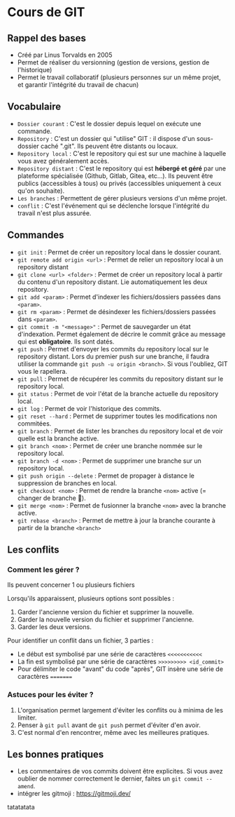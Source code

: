 # Cours de GIT

## Rappel des bases

- Créé par Linus Torvalds en 2005
- Permet de réaliser du versionning (gestion de versions, gestion de l'historique)
- Permet le travail collaboratif (plusieurs personnes sur un même projet, et garantir l'intégrité du travail de chacun)

## Vocabulaire

- `Dossier courant` : C'est le dossier depuis lequel on exécute une commande.
- `Repository` : C'est un dossier qui "utilise" GIT : il dispose d'un sous-dossier caché ".git". Ils peuvent être distants ou locaux.
- `Repository local` : C'est le repository qui est sur une machine à laquelle vous avez généralement accès.
- `Repository distant` : C'est le repository qui est **hébergé et géré** par une plateforme spécialisée (Github, Gitlab, Gitea, etc...). Ils peuvent être publics (accessibles à tous) ou privés (accessibles uniquement à ceux qu'on souhaite).
- `Les branches` : Permettent de gérer plusieurs versions d'un même projet.
- `conflit` : C'est l'événement qui se déclenche lorsque l'intégrité du travail n'est plus assurée.

## Commandes

- `git init` : Permet de créer un repository local dans le dossier courant.
- `git remote add origin <url>` : Permet de relier un repository local à un repository distant
- `git clone <url> <folder>` : Permet de créer un repository local à partir du contenu d'un repository distant. Lie automatiquement les deux repository.
- `git add <param>` : Permet d'indexer les fichiers/dossiers passées dans `<param>`.
- `git rm <param>` : Permet de désindexer les fichiers/dossiers passées dans `<param>`.
- `git commit -m "<message>"` : Permet de sauvegarder un état d'indexation. Permet également de décrire le commit grâce au message qui est **obligatoire**. Ils sont datés.
- `git push` : Permet d'envoyer les commits du repository local sur le repository distant. Lors du premier push sur une branche, il faudra utiliser la commande `git push -u origin <branch>`. Si vous l'oubliez, GIT vous le rapellera.
- `git pull` : Permet de récupérer les commits du repository distant sur le repository local.
- `git status` : Permet de voir l'état de la branche actuelle du repository local.
- `git log` : Permet de voir l'historique des commits.
- `git reset --hard` : Permet de supprimer toutes les modifications non commitées.
- `git branch` : Permet de lister les branches du repository local et de voir quelle est la branche active.
- `git branch <nom>` : Permet de créer une branche nommée sur le repository local.
- `git branch -d <nom>` : Permet de supprimer une branche sur un repository local.
- `git push origin --delete` : Permet de propager à distance le suppression de branches en local.
- `git checkout <nom>` : Permet de rendre la branche `<nom>` active (= changer de branche 🙈).
- `git merge <nom>` : Permet de fusionner la branche `<nom>` avec la branche active.
- `git rebase <branch>` : Permet de mettre à jour la branche courante à partir de la branche `<branch>`

## Les conflits

### Comment les gérer ?

Ils peuvent concerner 1 ou plusieurs fichiers

Lorsqu'ils apparaissent, plusieurs options sont possibles :
1. Garder l'ancienne version du fichier et supprimer la nouvelle.
2. Garder la nouvelle version du fichier et supprimer l'ancienne.
3. Garder les deux versions.

Pour identifier un conflit dans un fichier, 3 parties :
- Le début est symbolisé par une série de caractères `<<<<<<<<<<<`
- La fin est symbolisé par une série de caractères `>>>>>>>>> <id_commit>`
- Pour délimiter le code "avant" du code "après", GIT insère une série de caractères `=======`

### Astuces pour les éviter ?

1. L'organisation permet largement d'éviter les conflits ou à minima de les limiter.
2. Penser à `git pull` avant de `git push` permet d'éviter d'en avoir.
3. C'est normal d'en rencontrer, même avec les meilleures pratiques.

## Les bonnes pratiques

- Les commentaires de vos commits doivent être explicites. Si vous avez oublier de nommer correctement le dernier, faites un `git commit --amend`.
- intégrer les gitmoji : https://gitmoji.dev/


tatatatata